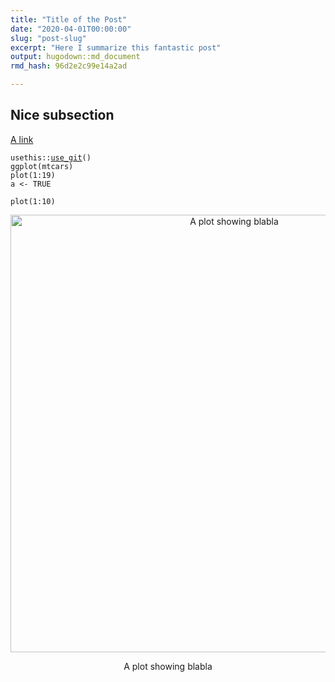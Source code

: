 ```yaml
---
title: "Title of the Post"
date: "2020-04-01T00:00:00"
slug: "post-slug"
excerpt: "Here I summarize this fantastic post"
output: hugodown::md_document
rmd_hash: 96d2e2c99e14a2ad

---
```


Nice subsection
---------------

[A link](https://masalmon.eu)

<div class="highlight">

<pre class='chroma'><code class='language-r' data-lang='r'><span class='k'>usethis</span>::<span class='nf'><a href='https://usethis.r-lib.org/reference/use_git.html'>use_git</a></span>()
<span class='nf'>ggplot</span>(<span class='k'>mtcars</span>)
<span class='nf'>plot</span>(<span class='m'>1</span><span class='o'>:</span><span class='m'>19</span>)
<span class='k'>a</span> <span class='o'>&lt;-</span> <span class='m'>TRUE</span></code></pre>

</div>

<div class="highlight">

<pre class='chroma'><code class='language-r' data-lang='r'><span class='nf'>plot</span>(<span class='m'>1</span><span class='o'>:</span><span class='m'>10</span>)
</code></pre>

<div class="figure" style="text-align: center">

<img src="figuresunnamed-chunk-2-1.png" alt="A plot showing blabla" width="700px" />
<p class="caption">
A plot showing blabla
</p>

</div>

</div>

